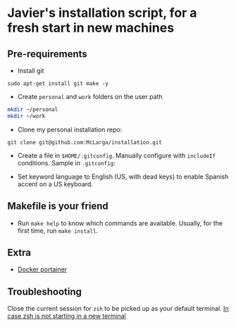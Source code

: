 # Javier's installation script, for a fresh start in new machines

## Pre-requirements

- Install git

`sudo apt-get install git make -y`

- Create `personal` and `work` folders on the user path

```bash
mkdir ~/personal
mkdir ~/work
```

- Clone my personal installation repo:

`git clone git@github.com:McLargo/installation.git`

- Create a file in `$HOME/.gitconfig`. Manually configure with `includeIf`
conditions. Sample in `.gitconfig`:

- Set keyword language to English (US, with dead keys) to enable Spanish accent
  on a US keyboard.

## Makefile is your friend

- Run `make help` to know which commands are available. Usually, for the first
  time, run `make install`.

## Extra

- [Docker portainer](https://docs.portainer.io/v/ce-2.9/start/install/server/docker/linux)

## Troubleshooting

Close the current session for `zsh` to be picked up as your default terminal.
[In case zsh is not starting in a new terminal](https://dev.to/leamsigc/set-zsh-as-the-default-shell-in-your-terminal-3o7f)
